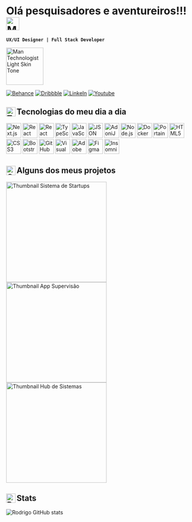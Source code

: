 <link rel="stylesheet" type='text/css' href="https://cdn.jsdelivr.net/gh/devicons/devicon@latest/devicon.min.css" />

<!-- 👋 -->
# Olá pesquisadores e aventureiros!!! <img src="https://raw.githubusercontent.com/Tarikul-Islam-Anik/Animated-Fluent-Emojis/master/Emojis/People%20with%20activities/Man%20Raising%20Hand%20Light%20Skin%20Tone.png" alt="Man Raising Hand Light Skin Tone" width="35" height="35" /> 

**`UX/UI Designer | Full Stack Developer`**


<img src="https://raw.githubusercontent.com/Tarikul-Islam-Anik/Animated-Fluent-Emojis/master/Emojis/People%20with%20professions/Man%20Technologist%20Light%20Skin%20Tone.png" alt="Man Technologist Light Skin Tone" width="100" height="100" />

<!-- <img src="https://raw.githubusercontent.com/Tarikul-Islam-Anik/Animated-Fluent-Emojis/master/Emojis/Hand%20gestures/Waving%20Hand%20Light%20Skin%20Tone.png" alt="Waving Hand Light Skin Tone" width="35" height="35" />
<img src="https://raw.githubusercontent.com/Tarikul-Islam-Anik/Animated-Fluent-Emojis/master/Emojis/People%20with%20activities/Office%20Worker%20Light%20Skin%20Tone.png" alt="Office Worker Light Skin Tone" width="100" height="100" /> -->

[![Behance](https://img.shields.io/badge/-Behance-blue?style=for-the-badge&logo=behance&logoColor=white)](https://www.behance.net/rodrigoprotasio)
[![Dribbble](https://img.shields.io/badge/Dribbble-EA4C89?style=for-the-badge&logo=dribbble&logoColor=white)](https://dribbble.com/rodrigoprotasio)
[![LinkeIn](https://img.shields.io/badge/LinkedIn-0077B5?style=for-the-badge&logo=linkedin&logoColor=white)](https://www.linkedin.com/in/rodrigo-protasio/)
[![Youtube](https://img.shields.io/badge/YouTube-FF0000?style=for-the-badge&logo=youtube&logoColor=white)](https://www.youtube.com/@rodrigoprotasio)


## <img align="left" src="https://raw.githubusercontent.com/Tarikul-Islam-Anik/Animated-Fluent-Emojis/master/Emojis/Objects/Toolbox.png" alt="Toolbox" width="25" height="25" /> Tecnologias do meu dia a dia

<div>
<img width="40px" alt="Next.js" src="https://cdn.jsdelivr.net/gh/devicons/devicon@latest/icons/nextjs/nextjs-original.svg" />
<img width="40px" alt="React" src="https://cdn.jsdelivr.net/gh/devicons/devicon@latest/icons/react/react-original.svg" />
<img width="40px" alt="React Navigation" src="https://cdn.jsdelivr.net/gh/devicons/devicon@latest/icons/reactnavigation/reactnavigation-original.svg" />
<img width="40px" alt="TypeScript" src="https://cdn.jsdelivr.net/gh/devicons/devicon@latest/icons/typescript/typescript-original.svg" />
<img width="40px" alt="JavaScript" src="https://cdn.jsdelivr.net/gh/devicons/devicon@latest/icons/javascript/javascript-original.svg" />
<img width="40px" alt="JSON" src="https://cdn.jsdelivr.net/gh/devicons/devicon@latest/icons/json/json-original.svg" />
<img width="40px" alt="AdoniJS" src="https://cdn.jsdelivr.net/gh/devicons/devicon@latest/icons/adonisjs/adonisjs-original.svg" />
<img width="40px" alt="Node.js" src="https://cdn.jsdelivr.net/gh/devicons/devicon@latest/icons/nodejs/nodejs-original.svg" />
<img width="40px" alt="Docker" src="https://cdn.jsdelivr.net/gh/devicons/devicon@latest/icons/docker/docker-original.svg" />
<img width="40px" alt="Portainer" src="https://cdn.jsdelivr.net/gh/devicons/devicon@latest/icons/portainer/portainer-original.svg" />
<img width="40px" alt="HTML5" src="https://cdn.jsdelivr.net/gh/devicons/devicon@latest/icons/html5/html5-original.svg" />
<img width="40px" alt="CSS3" src="https://cdn.jsdelivr.net/gh/devicons/devicon@latest/icons/css3/css3-original.svg" />
<img width="40px" alt="Bootstrap" src="https://cdn.jsdelivr.net/gh/devicons/devicon@latest/icons/bootstrap/bootstrap-original.svg" />
<img width="40px" alt="GitHub" src="https://cdn.jsdelivr.net/gh/devicons/devicon@latest/icons/github/github-original.svg" />
<img width="40px" alt="Visual Studio Code" src="https://cdn.jsdelivr.net/gh/devicons/devicon@latest/icons/vscode/vscode-original.svg" />
<img width="40px" alt="Adobe XD" src="https://cdn.jsdelivr.net/gh/devicons/devicon@latest/icons/xd/xd-original.svg" />
<img width="40px" alt="Figma" src="https://cdn.jsdelivr.net/gh/devicons/devicon@latest/icons/figma/figma-original.svg" />
<img width="40px" alt="Insomnia" src="https://cdn.jsdelivr.net/gh/devicons/devicon@latest/icons/insomnia/insomnia-original.svg" />    
</div>


## <img align="left" src="https://raw.githubusercontent.com/Tarikul-Islam-Anik/Animated-Fluent-Emojis/master/Emojis/Objects/Card%20Index%20Dividers.png" alt="Card Index Dividers" width="25" height="25" /> Alguns dos meus projetos

<div style="display: block">
    <a href="https://dribbble.com/shots/24143893-Sistema-de-Gerenciamento-de-Startup">
        <img width="270" alt="Thumbnail Sistema de Startups" src="https://cdn.dribbble.com/userupload/14495503/file/original-bb01a036384230c9ffd263af19df6022.jpg?resize=1905x1072" />
    </a>
    <a href="https://dribbble.com/shots/23844427-Senra-App-Supervis-o">
        <img width="270" alt="Thumbnail App Supervisão" src="https://cdn.dribbble.com/userupload/14496049/file/original-1b676f9f25ee02b5e45a3f5ebdfced4e.jpg?resize=1905x1072" />
    </a>
    <a href="https://dribbble.com/shots/24144369-Hub-de-Sistemas">
        <img width="270" alt="Thumbnail Hub de Sistemas" src="https://cdn.dribbble.com/userupload/14496820/file/original-627f5bc26772fa9cd7bb50298b39d419.jpg?resize=1905x1072" />
    </a>
</div>

## <img align="left" src="https://raw.githubusercontent.com/Tarikul-Islam-Anik/Animated-Fluent-Emojis/master/Emojis/Objects/Bar%20Chart.png" alt="Bar Chart" width="25" height="25" />  Stats

![Rodrigo GitHub stats](https://github-readme-stats.vercel.app/api?username=rodrigoprotasio&show_icons=true&theme=tokyonight)
